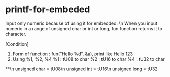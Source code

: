 # printf-for-embeded

Input only numeric because of using it for embedded. \n
When you input numeric in a range of unsigned char or int or long, fun function returns it to character.

[Condition]
1. Form of function : fun(”Hello %d”, &a),  print like Hello 123
2. Using %1, %2, %4
   %1 : tU08 to char
   %2 : tU16 to char
   %4 : tU32 to char

**\n
unsigned char = tU08\n
unsigned int = tU16\n
unsigned long = tU32
